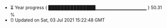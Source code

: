 - ⏳ Year progress { ███████████████▁▁▁▁▁▁▁▁▁▁▁▁▁▁▁ } 50.31 %
- ⏰ Updated on Sat, 03 Jul 2021 15:22:48 GMT

